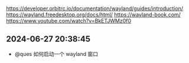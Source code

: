 https://developer.orbitrc.io/documentation/wayland/guides/introduction/
https://wayland.freedesktop.org/docs/html/
https://wayland-book.com/
https://www.youtube.com/watch?v=BkETJWMz0f0

## 2024-06-27 20:38:45

- @ques 如何启动一个 wayland 窗口

